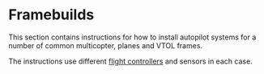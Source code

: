 # Framebuilds

This section contains instructions for how to install 
autopilot systems for a number of common multicopter, planes and VTOL frames.

The instructions use different [flight controllers](../flight_controller/README.md)
and sensors in each case.


